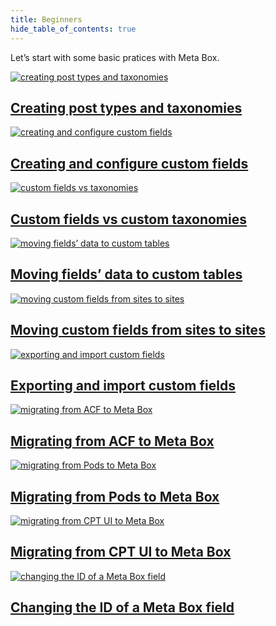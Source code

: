 ```yaml
---
title: Beginners
hide_table_of_contents: true
---
```


Let’s start with some basic pratices with Meta Box.

<div className="category_wrap">
	<div className="tutorials_category tutorials_category--new">
<div className="items">

[![creating post types and taxonomies](/tutorials/beginners-1.png) <h2 class="items_titles">Creating post types and taxonomies</h2>](/tutorials/create-custom-post-type-taxonomies/)

</div>
<div className="items">

[![creating and configure custom fields](/tutorials/beginners-2.png) <h2 class="items_titles">Creating and configure custom fields</h2>](/tutorials/create-custom-fields/)

</div>
<div className="items">

[![custom fields vs taxonomies](/tutorials/beginners-3.png) <h2 class="items_titles">Custom fields vs custom taxonomies</h2>](/tutorials/custom-fields-vs-taxonomies/)

</div>
<div className="items">

[![moving fields’ data to custom tables](/tutorials/beginners-4.png) <h2 class="items_titles">Moving fields’ data to custom tables</h2>](/tutorials/move-data-to-custom-tables/)

</div>
<div className="items">

[![moving custom fields from sites to sites](/tutorials/beginners-5.png) <h2 class="items_titles">Moving custom fields from sites to sites</h2>](/tutorials/copy-custom-fields/)

</div>
<div className="items">

[![exporting and import custom fields](/tutorials/beginners-6.png) <h2 class="items_titles">Exporting and import custom fields</h2>](/tutorials/export-import-custom-fields-meta-box-builder/)

</div>
<div className="items">

[![migrating from ACF to Meta Box](/tutorials/beginners-7.png) <h2 class="items_titles">Migrating from ACF to Meta Box</h2>](/tutorials/migrate-data-acf-to-meta-box/)

</div>
<div className="items">

[![migrating from Pods to Meta Box](/tutorials/beginners-8.png) <h2 class="items_titles">Migrating from Pods to Meta Box</h2>](/tutorials/migrate-pods-to-meta-box/)

</div>
<div className="items">

[![migrating from CPT UI to Meta Box](/tutorials/beginners-9.png) <h2 class="items_titles">Migrating from CPT UI to Meta Box</h2>](/tutorials/cpt-ui-to-meta-box/)

</div>
<div className="items">

[![changing the ID of a Meta Box field](/tutorials/beginners-10.png) <h2 class="items_titles">Changing the ID of a Meta Box field</h2>](/tutorials/change-id-meta-box-field/)

</div>
	</div>
</div>
